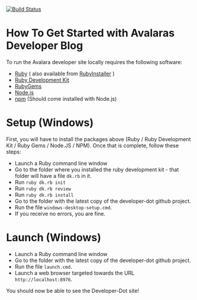 [![Build Status](https://travis-ci.org/Avalara/developer-dot.svg?branch=master)](https://travis-ci.org/Avalara/developer-dot)

# How To Get Started with Avalaras Developer Blog

To run the Avalara developer site locally requires the following software:

* [Ruby](https://www.ruby-lang.org/en/downloads/)  ( also available from [RubyInstaller](https://rubyinstaller.org/downloads/) )
* [Ruby Development Kit](https://rubyinstaller.org/downloads/)
* [RubyGems](https://rubygems.org/pages/download)
* [Node.js](https://nodejs.org/en/)
* [npm](https://docs.npmjs.com/) (Should come installed with Node.js)

# Setup (Windows)

First, you will have to install the packages above (Ruby / Ruby Development Kit / Ruby Gems / Node.JS / NPM).  Once that is complete, follow these steps:

* Launch a Ruby command line window
* Go to the folder where you installed the ruby development kit - that folder will have a file `dk.rb` in it.
* Run `ruby dk.rb init`
* Run `ruby dk.rb review`
* Run `ruby dk.rb install`
* Go to the folder with the latest copy of the developer-dot github project.
* Run the file `windows-desktop-setup.cmd`.  
* If you receive no errors, you are fine.

# Launch (Windows)

* Launch a Ruby command line window
* Go to the folder with the latest copy of the developer-dot github project.
* Run the file `launch.cmd`.  
* Launch a web browser targeted towards the URL `http://localhost:8976`.

You should now be able to see the Developer-Dot site!

